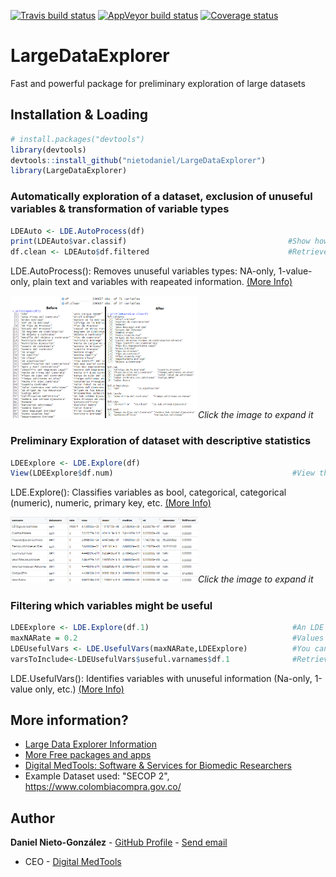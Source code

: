 <!-- badges: start -->
[![Travis build status](https://travis-ci.org/nietodaniel/LargeDataExplorer.svg?branch=master)](https://travis-ci.org/nietodaniel/LargeDataExplorer)
[![AppVeyor build status](https://ci.appveyor.com/api/projects/status/github/nietodaniel/LargeDataExplorer?branch=master&svg=true)](https://ci.appveyor.com/project/nietodaniel/LargeDataExplorer)
[![Coverage status](https://codecov.io/gh/nietodaniel/LargeDataExplorer/branch/master/graph/badge.svg)](https://codecov.io/github/nietodaniel/LargeDataExplorer?branch=master)
<!-- badges: end -->

# LargeDataExplorer

Fast and powerful package for preliminary exploration of large datasets

## Installation & Loading

``` r
# install.packages("devtools")
library(devtools)
devtools::install_github("nietodaniel/LargeDataExplorer")
library(LargeDataExplorer)
```


### Automatically exploration of a dataset, exclusion of unuseful variables & transformation of variable types

``` r
LDEAuto <- LDE.AutoProcess(df)     
print(LDEAuto$var.classif)                                    #Show how the variables were clasiffied
df.clean <- LDEAuto$df.filtered                               #Retrieve the filtered dataset
```
LDE.AutoProcess(): Removes unuseful variables types: NA-only, 1-value-only, plain text and variables with reapeated information. [(More Info)](http://www.digitalmedtools.com/Freeware/LargeDataExplorer#AutoProcess)

<img src="https://raw.githubusercontent.com/nietodaniel/LargeDataExplorer/master/images/AutoProcess.png" width="300">*Click the image to expand it*



### Preliminary Exploration of dataset with descriptive statistics

``` r
LDEExplore <- LDE.Explore(df)
View(LDEExplore$df.num)                                        #View the descriptive statistics
```
LDE.Explore(): Classifies variables as bool, categorical, categorical (numeric), numeric, primary key, etc. [(More Info)](http://www.digitalmedtools.com/Freeware/LargeDataExplorer#Explore)

<img src="https://raw.githubusercontent.com/nietodaniel/LargeDataExplorer/master/images/Explore.png" width="300">*Click the image to expand it*



### Filtering which variables might be useful

``` r
LDEExplore <- LDE.Explore(df.1)                                #An LDE Exploration must be performed first
maxNARate = 0.2                                                #Values between 0-1
LDEUsefulVars <- LDE.UsefulVars(maxNARate,LDEExplore)          #You can 1 LDEExplore Objects or as many as you want
varsToInclude<-LDEUsefulVars$useful.varnames$df.1              #Retrieve a string vector with the useful variable names for df.1
```
LDE.UsefulVars(): Identifies variables with unuseful information (Na-only, 1-value only, etc.)  [(More Info)](http://www.digitalmedtools.com/Freeware/LargeDataExplorer#UsefulVars)

## More information?
- [Large Data Explorer Information](http://www.digitalmedtools.com/Freeware/LargeDataExplorer)
- [More Free packages and apps](http://www.digitalmedtools.com/Freeware)
- [Digital MedTools: Software & Services for Biomedic Researchers](http://www.digitalmedtools.com)
- Example Dataset used: "SECOP 2", https://www.colombiacompra.gov.co/

## Author

**Daniel Nieto-González** - [GitHub Profile](https://github.com/nietodaniel) - [Send email](mailto:nieto.daniel221@gmail.com)
* CEO - [Digital MedTools](Http://www.digitalmedtools.com) 

